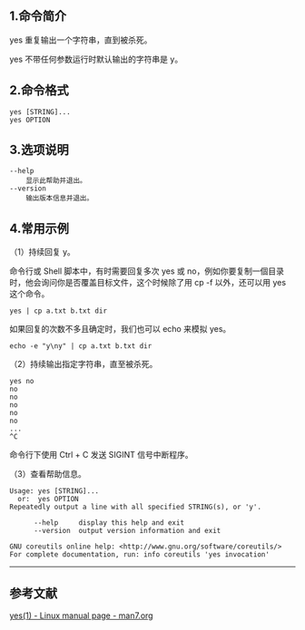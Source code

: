 ## 1.命令简介
yes 重复输出一个字符串，直到被杀死。

yes 不带任何参数运行时默认输出的字符串是 y。

## 2.命令格式
```shell
yes [STRING]...
yes OPTION
```

## 3.选项说明
```shell
--help
	显示此帮助并退出。
--version
	输出版本信息并退出。
```

## 4.常用示例

（1）持续回复 y。

命令行或 Shell 脚本中，有时需要回复多次 yes 或 no，例如你要复制一個目录时，他会询问你是否覆盖目标文件，这个时候除了用 cp -f 以外，还可以用 yes 这个命令。

```shell
yes | cp a.txt b.txt dir
```
如果回复的次数不多且确定时，我们也可以 echo 来模拟 yes。
```shell
echo -e "y\ny" | cp a.txt b.txt dir
```


（2）持续输出指定字符串，直至被杀死。
```shell
yes no
no
no
no
no
no
...
^C
```
命令行下使用 Ctrl + C 发送 SIGINT 信号中断程序。

（3）查看帮助信息。

```shell
Usage: yes [STRING]...
  or:  yes OPTION
Repeatedly output a line with all specified STRING(s), or 'y'.

      --help     display this help and exit
      --version  output version information and exit

GNU coreutils online help: <http://www.gnu.org/software/coreutils/>
For complete documentation, run: info coreutils 'yes invocation'
```

---
## 参考文献
[yes(1) - Linux manual page - man7.org](https://man7.org/linux/man-pages/man1/yes.1.html)

<Vssue title="yes" />